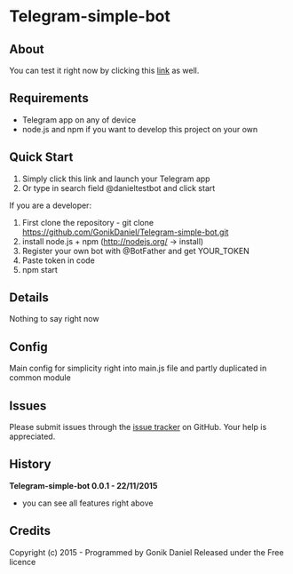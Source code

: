 Telegram-simple-bot
========

## About ##



You can test it right now by clicking this [link](https://telegram.me/danieltestbot) as well.

## Requirements ##

- Telegram app on any of device
- node.js and npm if you want to develop this project on your own

## Quick Start ##

1. Simply click this link and launch your Telegram app
2. Or type in search field @danieltestbot and click start

If you are a developer:

1. First clone the repository - git clone https://github.com/GonikDaniel/Telegram-simple-bot.git
2. install node.js + npm (http://nodejs.org/ -> install)
3. Register your own bot with @BotFather and get YOUR_TOKEN
4. Paste token in code
5. npm start


## Details ##
Nothing to say right now

## Config ##
Main config for simplicity right into main.js file and partly duplicated in common module

## Issues ##

Please submit issues through the [issue tracker](https://github.com/GonikDaniel/Telegram-simple-bot/issues) on GitHub. Your help is appreciated.

## History ##

**Telegram-simple-bot 0.0.1 - 22/11/2015**
- you can see all features right above

## Credits ##

Copyright (c) 2015 - Programmed by Gonik Daniel
Released under the Free licence


 
